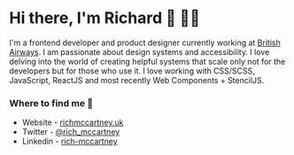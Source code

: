 # Hi there, I'm Richard 👋 👨‍💻
I'm a frontend developer and product designer currently working at <a href='https://ba.com'>British Airways</a>. I am passionate about design systems and accessibility. I love delving into the world of creating helpful systems that scale only not for the developers but for those who use it. I love working with CSS/SCSS, JavaScript, ReactJS and most recently Web Components + StencilJS.

### Where to find me 📌
- Website - [richmccartney.uk](https://richmccartney.uk)
- Twitter - [@rich_mccartney](https://twitter.com/rich_mccartney)
- Linkedin - [rich-mccartney](https://www.linkedin.com/in/rich-mccartney)
